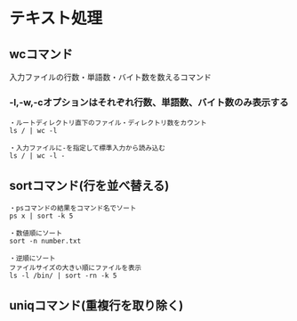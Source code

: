 # テキスト処理

## wcコマンド
入力ファイルの行数・単語数・バイト数を数えるコマンド

### -l,-w,-cオプションはそれぞれ行数、単語数、バイト数のみ表示する

    ・ルートディレクトリ直下のファイル・ディレクトリ数をカウント
    ls / | wc -l
    
    ・入力ファイルに-を指定して標準入力から読み込む
    ls / | wc -l -

## sortコマンド(行を並べ替える)

    ・psコマンドの結果をコマンド名でソート
    ps x | sort -k 5
    
    ・数値順にソート
    sort -n number.txt
    
    ・逆順にソート
    ファイルサイズの大きい順にファイルを表示
    ls -l /bin/ | sort -rn -k 5

## uniqコマンド(重複行を取り除く)

